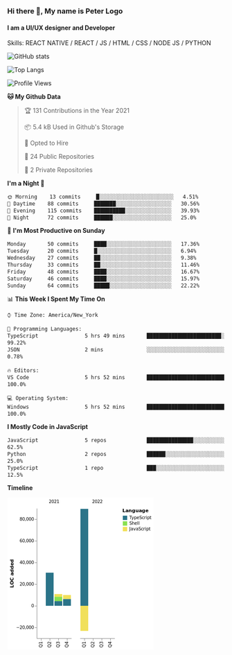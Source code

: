 ### Hi there 👋, My name is Peter Logo
#### I am a UI/UX designer and Developer
Skills: REACT NATIVE / REACT / JS / HTML / CSS / NODE JS / PYTHON

![GitHub stats](https://github-readme-stats.vercel.app/api?username=peterlogo&show_icons=true&count_private=true&theme=dark)

![Top Langs](https://github-readme-stats.vercel.app/api/top-langs/?username=peterlogo&theme=dark&layout=compact)

<!--START_SECTION:waka-->
![Profile Views](http://img.shields.io/badge/Profile%20Views-83-blue)

**🐱 My Github Data** 

> 🏆 131 Contributions in the Year 2021
 > 
> 📦 5.4 kB Used in Github's Storage 
 > 
> 💼 Opted to Hire
 > 
> 📜 24 Public Repositories 
 > 
> 🔑 2 Private Repositories  
 > 
**I'm a Night 🦉** 

```text
🌞 Morning    13 commits     █░░░░░░░░░░░░░░░░░░░░░░░░   4.51% 
🌆 Daytime    88 commits     ███████░░░░░░░░░░░░░░░░░░   30.56% 
🌃 Evening    115 commits    ██████████░░░░░░░░░░░░░░░   39.93% 
🌙 Night      72 commits     ██████░░░░░░░░░░░░░░░░░░░   25.0%

```
📅 **I'm Most Productive on Sunday** 

```text
Monday       50 commits     ████░░░░░░░░░░░░░░░░░░░░░   17.36% 
Tuesday      20 commits     █░░░░░░░░░░░░░░░░░░░░░░░░   6.94% 
Wednesday    27 commits     ██░░░░░░░░░░░░░░░░░░░░░░░   9.38% 
Thursday     33 commits     ██░░░░░░░░░░░░░░░░░░░░░░░   11.46% 
Friday       48 commits     ████░░░░░░░░░░░░░░░░░░░░░   16.67% 
Saturday     46 commits     ████░░░░░░░░░░░░░░░░░░░░░   15.97% 
Sunday       64 commits     █████░░░░░░░░░░░░░░░░░░░░   22.22%

```


📊 **This Week I Spent My Time On** 

```text
⌚︎ Time Zone: America/New_York

💬 Programming Languages: 
TypeScript               5 hrs 49 mins       ████████████████████████░   99.22% 
JSON                     2 mins              ░░░░░░░░░░░░░░░░░░░░░░░░░   0.78%

🔥 Editors: 
VS Code                  5 hrs 52 mins       █████████████████████████   100.0%

💻 Operating System: 
Windows                  5 hrs 52 mins       █████████████████████████   100.0%

```

**I Mostly Code in JavaScript** 

```text
JavaScript               5 repos             ███████████████░░░░░░░░░░   62.5% 
Python                   2 repos             ██████░░░░░░░░░░░░░░░░░░░   25.0% 
TypeScript               1 repo              ███░░░░░░░░░░░░░░░░░░░░░░   12.5%

```


**Timeline**

![Chart not found](https://raw.githubusercontent.com/peterlogo/peterlogo/main/charts/bar_graph.png) 


<!--END_SECTION:waka-->


